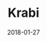 ---
title: Krabi
date: 2018-01-27
countries:
  - Thailand
resources:
  - src: feature.jpg
    params: 
      weight: 0
  - src: DSCF9486.jpg
    params: 
      weight: 1
  - src: DSCF9471.jpg
    params: 
      weight: 1
  - src: DSCF9462.jpg
    params: 
      weight: 1
  - src: DSCF9550.jpg
    params: 
      weight: 1
  - src: DSCF9604.jpg
    params: 
      weight: 2
  - src: DSCF9625.jpg
    params: 
      weight: 3
  - src: DSCF9661.jpg
    params: 
      weight: 4
  - src: DSCF9822.jpg
    params: 
      weight: 6
---